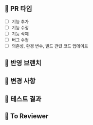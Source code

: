 ## 🏫 PR 타입
- [ ] 기능 추가
- [ ] 기능 수정
- [ ] 기능 삭제
- [ ] 버그 수정
- [ ] 의존성, 환경 변수, 빌드 관련 코드 업데이트

## 🏫 반영 브랜치
<!-- feat/login -> dev와 같이 반영 브랜치를 표시합니다 -->

## 🏫 변경 사항
<!-- 로그인 시, 구글 소셜 로그인 기능을 추가했습니다. 와 같이 작성합니다 -->

## 🏫 테스트 결과
<!-- local에서 postman으로 요청한 결과를 첨부합니다 -->

## 🏫 To Reviewer
<!-- review 받고 싶은 point를 작성합니다 -->